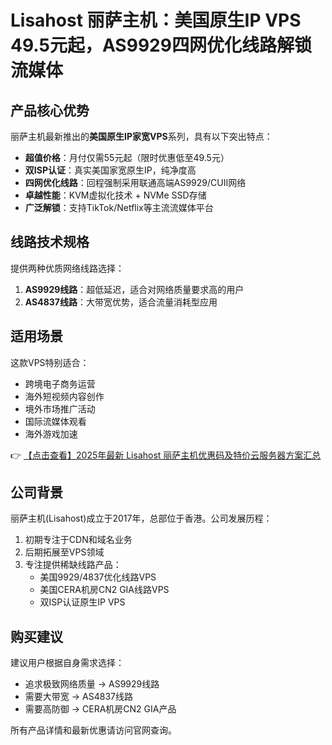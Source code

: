 # Lisahost 丽萨主机：美国原生IP VPS 49.5元起，AS9929四网优化线路解锁流媒体

## 产品核心优势

丽萨主机最新推出的**美国原生IP家宽VPS**系列，具有以下突出特点：

- **超值价格**：月付仅需55元起（限时优惠低至49.5元）
- **双ISP认证**：真实美国家宽原生IP，纯净度高
- **四网优化线路**：回程强制采用联通高端AS9929/CUII网络
- **卓越性能**：KVM虚拟化技术 + NVMe SSD存储
- **广泛解锁**：支持TikTok/Netflix等主流流媒体平台

## 线路技术规格

提供两种优质网络线路选择：

1. **AS9929线路**：超低延迟，适合对网络质量要求高的用户
2. **AS4837线路**：大带宽优势，适合流量消耗型应用

## 适用场景

这款VPS特别适合：
- 跨境电子商务运营
- 海外短视频内容创作
- 境外市场推广活动
- 国际流媒体观看
- 海外游戏加速

👉 [【点击查看】2025年最新 Lisahost 丽萨主机优惠码及特价云服务器方案汇总](https://bit.ly/lisazhuji)

## 公司背景

丽萨主机(Lisahost)成立于2017年，总部位于香港。公司发展历程：

1. 初期专注于CDN和域名业务
2. 后期拓展至VPS领域
3. 专注提供稀缺线路产品：
   - 美国9929/4837优化线路VPS
   - 美国CERA机房CN2 GIA线路VPS
   - 双ISP认证原生IP VPS

## 购买建议

建议用户根据自身需求选择：
- 追求极致网络质量 → AS9929线路
- 需要大带宽 → AS4837线路
- 需要高防御 → CERA机房CN2 GIA产品

所有产品详情和最新优惠请访问官网查询。